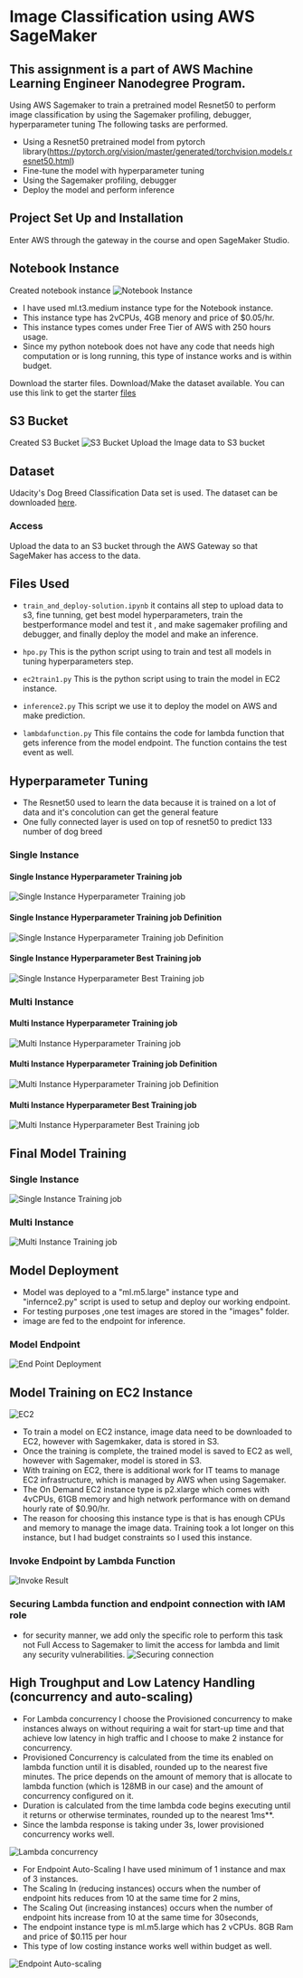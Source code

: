 # Image Classification using AWS SageMaker
## This assignment is a part of AWS Machine Learning Engineer Nanodegree Program.

Using AWS Sagemaker to train a pretrained model Resnet50 to perform image classification by using the Sagemaker profiling, debugger, hyperparameter tuning
The following tasks are performed.
- Using a Resnet50 pretrained model from pytorch library(https://pytorch.org/vision/master/generated/torchvision.models.resnet50.html)
- Fine-tune the model with hyperparameter tuning
- Using the Sagemaker profiling, debugger
- Deploy the model and perform inference

## Project Set Up and Installation
Enter AWS through the gateway in the course and open SageMaker Studio. 
## Notebook Instance
Created notebook instance
![Notebook Instance](images/notebook-instance.png "Notebook Instance")
- I have used ml.t3.medium instance type for the Notebook instance.
- This instance type has 2vCPUs, 4GB menory and price of $0.05/hr.
- This instance types comes under Free Tier of AWS with 250 hours usage.
- Since my python notebook does not have any code that needs high computation or is long running, this type of instance works and is within budget.

Download the starter files.
Download/Make the dataset available. 
You can use this link to get the starter [files](https://github.com/udacity/CD0387-deep-learning-topics-within-computer-vision-nlp-project-starter)

## S3 Bucket
Created S3 Bucket
 ![S3 Bucket](images/s3bucket.png "S3 Bucket")
 Upload the Image data to S3 bucket

## Dataset
Udacity's Dog Breed Classification Data set is used.
The dataset can be downloaded [here](https://s3-us-west-1.amazonaws.com/udacity-aind/dog-project/dogImages.zip).


### Access
Upload the data to an S3 bucket through the AWS Gateway so that SageMaker has access to the data. 

## Files Used

- `train_and_deploy-solution.ipynb` it contains all step to upload data to s3, fine tunning, get best model hyperparameters, train the bestperformance model and test it , and make sagemaker profiling and debugger, and finally deploy the model and make an inference.

- `hpo.py` This is the python script using to train and test all models in tuning hyperparameters step.

- `ec2train1.py` This is the python script using to train the model in EC2 instance.

- `inference2.py` This script we use it to deploy the model on AWS and make prediction.

- `lambdafunction.py` This file contains the code for lambda function that gets inference from the model endpoint. The function contains the test event as well.


## Hyperparameter Tuning
- The Resnet50 used to learn the data because it is trained on a lot of data and it's concolution can get the general feature 
- One fully connected layer is used on top of resnet50 to predict 133 number of dog breed

### Single Instance
#### Single Instance Hyperparameter Training job
 ![Single Instance Hyperparameter Training job](images/hyperparameter-singleinstance-trainingjobs.png "Single Instance Hyperparameter Training job")
#### Single Instance Hyperparameter Training job Definition
 ![Single Instance Hyperparameter Training job Definition](images/hyperparameter-singleinstance-trainingjobdefinitions.png "Single Instance Hyperparameter Training job Definition")
#### Single Instance Hyperparameter Best Training job  
 ![Single Instance Hyperparameter Best Training job](images/hyperparameter-singleinstance-besttrainingjob.png "Single Instance Hyperparameter Best Training job")

 
### Multi Instance 
#### Multi Instance Hyperparameter Training job
 ![Multi Instance Hyperparameter Training job](images/hyperparameter-multiinstance-trainingjobs.png "Multi Instance Hyperparameter Training job")
#### Multi Instance Hyperparameter Training job Definition
 ![Multi Instance Hyperparameter Training job Definition](images/hyperparameter-multiinstance-jobdefinition.png "Multi Instance Hyperparameter Training job Definition")
#### Multi Instance Hyperparameter Best Training job  
 ![Multi Instance Hyperparameter Best Training job](images/hyperparameter-multiinstance-besttrainingjobsummary.png "Multi Instance Hyperparameter Best Training job")

## Final Model Training
### Single Instance
 ![Single Instance Training job](images/trainingjob-singleinstance.png "Single Instance Training job")
### Multi Instance
 ![Multi Instance Training job](images/trainingjob-multiinstance.png "Multi Instance Training job")


## Model Deployment
- Model was deployed to a "ml.m5.large" instance type and "infernce2.py" script is used to setup and deploy our working endpoint.
- For testing purposes ,one test images are stored in the "images" folder.
- image are fed to the endpoint for inference.

### Model Endpoint
![End Point Deployment](images/model_endpoint.png "End Point")

## Model Training on EC2 Instance
![EC2](images/ec2.png "EC2")
- To train a model on EC2 instance, image data need to be downloaded to EC2, however with Sagemkaker, data is stored in S3.
- Once the training is complete, the trained model is saved to EC2 as well, however with Sagemaker, model is stored in S3.
- With training on EC2, there is additional work for IT teams to manage EC2 infrastructure, which is managed by AWS when using Sagemaker.
- The On Demand EC2 instance type is p2.xlarge which comes with 4vCPUs, 61GB memory and high network performance with on demand hourly rate of $0.90/hr.
- The reason for choosing this instance type is that is has enough CPUs and memory to manage the image data. Training took a lot longer on this instance, but I had budget constraints so I used this instance. 

### Invoke Endpoint by Lambda Function
![Invoke Result](images/lambda-result.png "invoking result")

### Securing Lambda function and endpoint connection with IAM role
- for security manner, we add only the specific role to perform this task not Full Access to Sagemaker to limit the access for lambda and limit any security vulnerabilities.
![Securing connection](images/IAM-role-for-lambda.png "IAM role")

## High Troughput and Low Latency Handling (concurrency and auto-scaling)
- For Lambda concurrency I choose the Provisioned concurrency to make instances always on without requiring a wait for start-up time and that achieve low latency in high traffic and I choose to make 2 instance for concurrency.
- Provisioned Concurrency is calculated from the time its enabled on lambda function until it is disabled, rounded up to the nearest five minutes. The price depends on the amount of memory that is  allocate to lambda function (which is 128MB in our case) and the amount of concurrency configured on it. 
- Duration is calculated from the time lambda code begins executing until it returns or otherwise terminates, rounded up to the nearest 1ms**. 
- Since the lambda response is taking under 3s, lower provisioned concurrency works well. 

![Lambda concurrency](images/Lambda-concurrency.png "Lambda Concurrency")

- For Endpoint Auto-Scaling I have used minimum of 1 instance and max of 3 instances.
- The Scaling In (reducing instances) occurs when the number of endpoint hits reduces from 10 at the same time for 2 mins, 
- The Scaling Out (increasing instances) occurs when the number of endpoint hits increase from 10 at the same time for 30seconds, 
- The endpoint instance type is ml.m5.large which has 2 vCPUs. 8GB Ram and price of $0.115 per hour
- This type of low costing instance works well within budget as well.


![Endpoint Auto-scaling](images/auto-scaling-endpoint.png "End Point auto-scaling")



